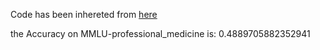Code has been inhereted from [here](https://github.com/nyuolab/MedMobile/tree/main/Evaluation)

the Accuracy on MMLU-professional_medicine is: 0.4889705882352941
